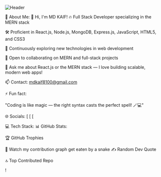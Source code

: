 ![Header](./header-image-name.png)


💫 About Me:
👋 Hi, I'm MD KAIF!
🔥 Full Stack Developer specializing in the MERN stack

🛠️ Proficient in React.js, Node.js, MongoDB, Express.js, JavaScript, HTML5, and CSS3

🌱 Continuously exploring new technologies in web development

👯 Open to collaborating on MERN and full-stack projects

💬 Ask me about React.js or the MERN stack — I love building scalable, modern web apps!

📫 Contact: mdkaif8100@gmail.com

⚡ Fun fact:

"Coding is like magic — the right syntax casts the perfect spell! 🪄💻"

🌐 Socials:
[
[
[

💻 Tech Stack:
📊 GitHub Stats:
<!-- Add your GitHub stats and graphs here -->
🏆 GitHub Trophies
<!-- GitHub Trophies section -->
🐍 Watch my contribution graph get eaten by a snake
✍️ Random Dev Quote
<!-- Dev Quote section -->
🔝 Top Contributed Repo
<!-- Top Repo section -->
!

<!-- Proudly created with GPRM ([https://gprm.itsvg.in](https://gprm.itsvg.in)) -->
